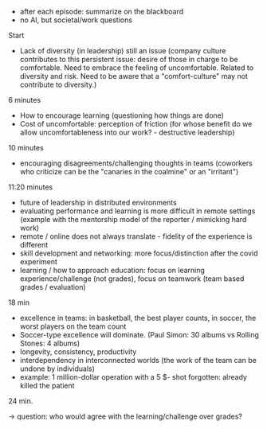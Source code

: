 - after each episode: summarize on the blackboard
- no AI, but societal/work questions


Start
- Lack of diversity (in leadership) still an issue (company culture contributes to this persistent issue: desire of those in charge to be comfortable. Need to embrace the feeling of uncomfortable. Related to diversity and risk. Need to be aware that a "comfort-culture" may not contribute to diversity.)

6 minutes
- How to encourage learning (questioning how things are done)
- Cost of uncomfortable: perception of friction (for whose benefit do we allow uncomfortableness into our work? - destructive leadership)

10 minutes
- encouraging disagreements/challenging thoughts in teams (coworkers who criticize can be the "canaries in the coalmine" or an "irritant")

11:20 minutes
- future of leadership in distributed environments
- evaluating performance and learning is more difficult in remote settings (example with the mentorship model of the reporter / mimicking hard work)
- remote / online does not always translate - fidelity of the experience is different
- skill development and networking: more focus/distinction after the covid experiment
- learning / how to approach education: focus on learning experience/challenge (not grades), focus on teamwork (team based grades / evaluation)

18 min
- excellence in teams: in basketball, the best player counts, in soccer, the worst players on the team count
- Soccer-type excellence will dominate. (Paul Simon: 30 albums vs Rolling Stones: 4 albums)
- longevity, consistency, productivity
- interdependency in interconnected worlds (the work of the team can be undone by individuals)
- example: 1 million-dollar operation with a 5 $- shot forgotten: already killed the patient

24 min.

-> question: who would agree with the learning/challenge over grades?